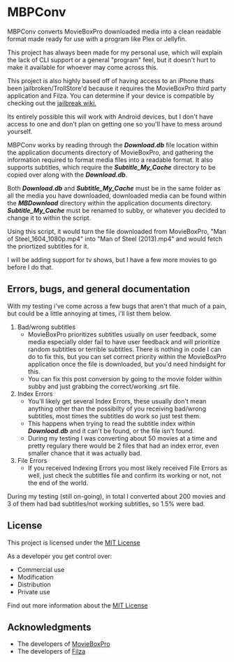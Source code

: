 # MBPConv

MBPConv converts MovieBoxPro downloaded media into a clean readable format made ready for use with a program like Plex or Jellyfin. 

This project has always been made for my personal use, which will explain the lack of CLI support or a general "program" feel, but it doesn't hurt to make it available for whoever may come across this.

This project is also highly based off of having access to an iPhone thats been jailbroken/TrollStore'd because it requires the MovieBoxPro third party application and Filza.
You can determine if your device is compatible by checking out the [jailbreak wiki.](https://www.reddit.com/r/jailbreak/wiki/index/)

Its entirely possible this will work with Android devices, but I don't have access to one and don't plan on getting one so you'll have to mess around yourself.

MBPConv works by reading through the ***Download.db*** file location within the application documents directory of MovieBoxPro, and gathering the information required to format media files into a readable format.
It also supports subtitles, which require the ***Subtitle_My_Cache*** directory to be copied over along with the ***Download.db***.

Both ***Download.db*** and ***Subtitle_My_Cache*** must be in the same folder as all the media you have downloaded, downloaded media can be found within the ***MBDownload*** directory within the application documents directory.
***Subtitle_My_Cache*** must be renamed to subby, or whatever you decided to change it to within the script.

Using this script, it would turn the file downloaded from MovieBoxPro, "Man of Steel_1604_1080p.mp4" into "Man of Steel (2013).mp4" and would fetch the priortized subtitles for it.

I will be adding support for tv shows, but I have a few more movies to go before I do that.

## Errors, bugs, and general documentation

With my testing i've come across a few bugs that aren't that much of a pain, but could be a little annoying at times, i'll list them below.

1. Bad/wrong subtitles
   - MovieBoxPro prioritizes subtitles usually on user feedback, some media especially older fail to have user feedback and will prioritize random subtitles or terrible subtitles. There is nothing in code I can do to fix this, but you can set correct priority within the MovieBoxPro application once the file is downloaded, but you'd need hindsight for this.
   - You can fix this post conversion by going to the movie folder within subby and just grabbing the correct/working .srt file.
2. Index Errors
   - You'll likely get several Index Errors, these usually don't mean anything other than the possibilty of you receiving bad/wrong subtitles, most times the subtitles do work so just test them.
   - This happens when trying to read the subtitle index within ***Download.db*** and it can't be found, or the file isn't found.
   - During my testing I was converting about 50 movies at a time and pretty regulary there would be 2 files that had an index error, even smaller chance that it was actually bad.
3. File Errors
   - If you received Indexing Errors you most likely received File Errors as well, just check the subtitles file and confirm its working or not, not the end of the world.

During my testing (still on-going), in total I converted about 200 movies and 3 of them had bad subtitles/not working subtitles, so 1.5% were bad.

## License

This project is licensed under the [MIT License](LICENSE.md)

As a developer you get control over:
- Commercial use
- Modification
- Distribution
- Private use 

Find out more information about the [MIT License](LICENSE.md)

## Acknowledgments

  - The developers of [MovieBoxPro](https://www.movieboxpro.app/)
  - The developers of [Filza](https://www.tigisoftware.com/default/?page_id=78)
